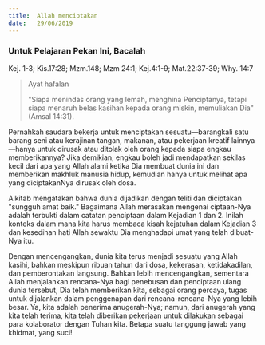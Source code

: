 ```yaml
---
title:  Allah menciptakan
date:   29/06/2019
---
```


### Untuk Pelajaran Pekan Ini, Bacalah
Kej. 1-3; Kis.17:28; Mzm.148; Mzm 24:1; Kej.4:1-9; Mat.22:37-39; Why. 14:7

> <p>Ayat hafalan</p>
> "Siapa menindas orang yang lemah, menghina Penciptanya, tetapi siapa menaruh belas kasihan kepada orang miskin, memuliakan Dia" (Amsal 14:31).

Pernahkah saudara bekerja untuk menciptakan sesuatu—barangkali satu barang seni atau kerajinan tangan, makanan, atau pekerjaan kreatif lainnya—hanya untuk dirusak atau ditolak oleh orang kepada siapa engkau memberikannya? Jika demikian, engkau boleh jadi mendapatkan sekilas kecil dari apa yang Allah alami ketika Dia membuat dunia ini dan memberikan makhluk manusia hidup, kemudian hanya untuk melihat apa yang diciptakanNya dirusak oleh dosa.

Alkitab mengatakan bahwa dunia dijadikan dengan teliti dan diciptakan "sungguh amat baik." Bagaimana Allah merasakan mengenai ciptaan-Nya adalah terbukti dalam catatan penciptaan dalam Kejadian 1 dan 2. Inilah konteks dalam mana kita harus membaca kisah kejatuhan dalam Kejadian 3 dan kesedihan hati Allah sewaktu Dia menghadapi umat yang telah dibuat-Nya itu.

Dengan mencengangkan, dunia kita terus menjadi sesuatu yang Allah kasihi, bahkan meskipun ribuan tahun dari dosa, kekerasan, ketidakadilan, dan pemberontakan langsung. Bahkan lebih mencengangkan, sementara Allah menjalankan rencana-Nya bagi penebusan dan penciptaan ulang dunia tersebut, Dia telah memberikan kita, sebagai orang percaya, tugas untuk dijalankan dalam penggenapan dari rencana-rencana-Nya yang lebih besar. Ya, kita adalah penerima anugerah-Nya; namun, dari anugerah yang kita telah terima, kita telah diberikan pekerjaan untuk dilakukan sebagai para kolaborator dengan Tuhan kita. Betapa suatu tanggung jawab yang khidmat, yang suci!